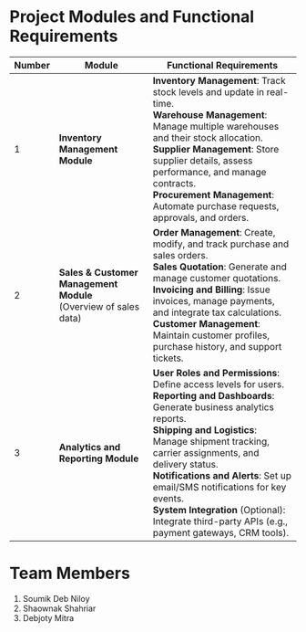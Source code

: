 
# Project Modules and Functional Requirements

| **Number** | **Module**                        | **Functional Requirements**                                                                                                                                                                         |
|------------|------------------------------------|-----------------------------------------------------------------------------------------------------------------------------------------------------------------------------------------------------|
| 1          | **Inventory Management Module**   | **Inventory Management**: Track stock levels and update in real-time.<br>**Warehouse Management**: Manage multiple warehouses and their stock allocation.<br>**Supplier Management**: Store supplier details, assess performance, and manage contracts.<br>**Procurement Management**: Automate purchase requests, approvals, and orders. |
| 2          | **Sales & Customer Management Module** <br>(Overview of sales data) | **Order Management**: Create, modify, and track purchase and sales orders.<br>**Sales Quotation**: Generate and manage customer quotations.<br>**Invoicing and Billing**: Issue invoices, manage payments, and integrate tax calculations.<br>**Customer Management**: Maintain customer profiles, purchase history, and support tickets. |
| 3          | **Analytics and Reporting Module** | **User Roles and Permissions**: Define access levels for users.<br>**Reporting and Dashboards**: Generate business analytics reports.<br>**Shipping and Logistics**: Manage shipment tracking, carrier assignments, and delivery status.<br>**Notifications and Alerts**: Set up email/SMS notifications for key events.<br>**System Integration** (Optional): Integrate third-party APIs (e.g., payment gateways, CRM tools). |


# Team Members

1.  Soumik Deb Niloy 
2.  Shaownak Shahriar
3.  Debjoty Mitra
